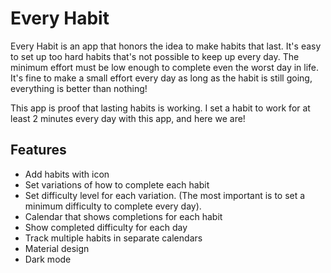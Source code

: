 # Every Habit

Every Habit is an app that honors the idea to make habits that last. It's easy to set up too hard habits that's not possible to keep up every day. The minimum effort must be low enough to complete even the worst day in life. It's fine to make a small effort every day as long as the habit is still going, everything is better than nothing! 

This app is proof that lasting habits is working. I set a habit to work for at least 2 minutes every day with this app, and here we are!

## Features

* Add habits with icon
* Set variations of how to complete each habit
* Set difficulty level for each variation. (The most important is to set a minimum difficulty to complete every day).
* Calendar that shows completions for each habit 
* Show completed difficulty for each day
* Track multiple habits in separate calendars
* Material design
* Dark mode